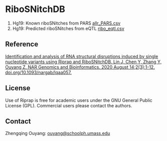 # RiboSNitchDB
1. Hg19: Known riboSNitches from PARS [allr_PARS.csv](https://github.com/yancychy/RiboSNitchDB/blob/master/allr_PARS.csv)
2. Hg19: Predicted riboSNitches from eQTL [ribo_eqtl.csv](https://github.com/yancychy/RiboSNitchDB/blob/master/ribo_eqtl.csv)

## Reference
[Identification and analysis of RNA structural disruptions induced by single nucleotide variants using Riprap and RiboSNitchDB.
Lin J, Chen Y, Zhang Y, Ouyang Z.
NAR Genomics and Bioinformatics. 2020 August 14;2(3):1-12. doi.org/10.1093/nargab/lqaa057.
](https://academic.oup.com/nargab/article/2/3/lqaa057/5892759)

## License
Use of Riprap is free for academic users under the GNU General Public License (GPL). Commercial users please contact the authors.

## Contact
Zhengqing Ouyang: ouyang@schoolph.umass.edu
